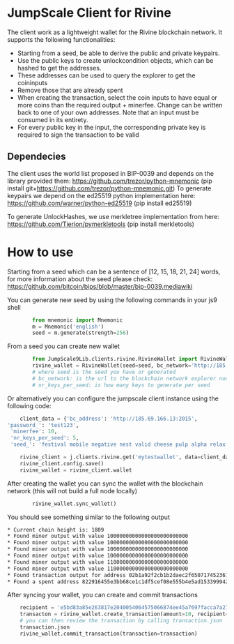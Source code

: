 # JumpScale Client for Rivine

The client work as a lightweight wallet for the Rivine blockchain network.
It supports the following functionalities:

- Starting from a seed, be able to derive the public and private keypairs.
- Use the public keys to create unlockcondition objects, which can be hashed to get the addresses.
- These addresses can be used to query the explorer to get the coininputs
- Remove those that are already spent
- When creating the transaction, select the coin inputs to have equal or more coins than the required output + minerfee. Change can be written back to one of your own addresses. Note that an input must be consumed in its entirety.
- For every public key in the input, the corresponding private key is required to sign the transaction to be valid


## Dependecies
The client uses the world list proposed in BIP-0039 and depends on the library provided them: https://github.com/trezor/python-mnemonic (pip install git+https://github.com/trezor/python-mnemonic.git)
To generate keypairs we depend on the ed25519 python implementation here: https://github.com/warner/python-ed25519 (pip install ed25519)

To generate UnlockHashes, we use merkletree implementation from here: https://github.com/Tierion/pymerkletools (pip install merkletools) 

# How to use
Starting from a seed which can be a sentence of [12, 15, 18, 21, 24] words, for more information about the seed please check: https://github.com/bitcoin/bips/blob/master/bip-0039.mediawiki

You can generate new seed by using the following commands in your js9 shell
```python
        from mnemonic import Mnemonic
        m = Mnemonic('english')
        seed = m.generate(strength=256)
```

From a seed you can create new wallet
```python
        from JumpScale9Lib.clients.rivine.RivineWallet import RivineWallet
        rivine_wallet = RivineWallet(seed=seed, bc_network='http://185.69.166.13:2015', nr_keys_per_seed=5)
        # where seed is the seed you have or generated
        # bc_network: is the url to the blockchain network explorer node
        # nr_keys_per_seed: is how many keys to generate per seed
```

Or alternatively you can configure the jumpscale client instance using the following code:
```python
    client_data = {'bc_address': 'http://185.69.166.13:2015',
'password_': 'test123',
 'minerfee': 10,
 'nr_keys_per_seed': 5,
 'seed_': 'festival mobile negative nest valid cheese pulp alpha relax language friend vast'}

    rivine_client = j.clients.rivine.get('mytestwallet', data=client_data)
    rivine_client.config.save()
    rivine_wallet = rivine_client.wallet
``` 

After creating the wallet you can sync the wallet with the blockchain network (this will not build a full node locally)
```python
        rivine_wallet.sync_wallet()
```

You should see something similar to the following output
```bash
* Current chain height is: 1809
* Found miner output with value 10000000000000000000000000
* Found miner output with value 10000000000000000000000000
* Found miner output with value 10000000000000000000000000
* Found miner output with value 10000000000000000000000000
* Found miner output with value 11000000000000000000000000
* Found miner output with value 11000000000000000000000000
* Found transaction output for address 02b1a92f2cb1b2daec2f650717452367273335263136fae0201ddedbbcfe67648572b069c754
* Found a spent address 822916455e3bb68ce1c1df5cef08e555b4e5ad153399942d628a0d298398a3fb

```

After syncing your wallet, you can create and commit transactions
```python
    recipient = 'e5bd83a85e263817e2040054064575066874ee45a7697facca7a2721d4792af374ea35f549a1'
    transacton = rivine_wallet.create_transaction(amount=10, recipient=recipient)
    # you can then review the transaction by calling transaction.json
    transaction.json
    rivine_wallet.commit_transaction(transaction=transaction)
```